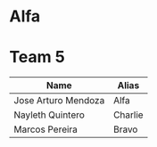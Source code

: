 # Alfa
# Team 5

| Name  | Alias |
| ------------- | ------------- |
| Jose Arturo Mendoza | Alfa |
| Nayleth Quintero | Charlie |
| Marcos Pereira | Bravo |
